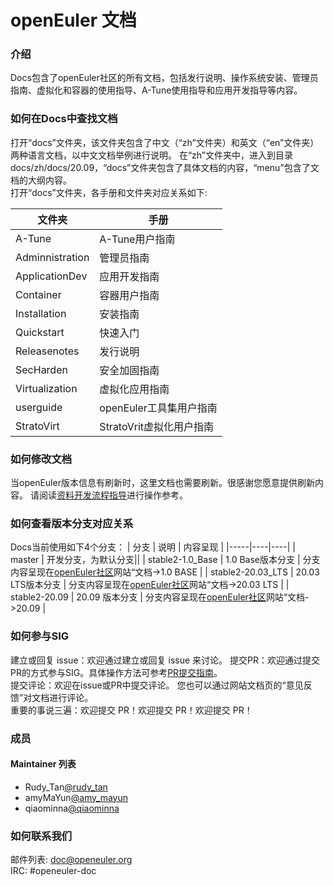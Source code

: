 # openEuler 文档

### 介绍

Docs包含了openEuler社区的所有文档，包括发行说明、操作系统安装、管理员指南、虚拟化和容器的使用指导、A-Tune使用指导和应用开发指导等内容。

### 如何在Docs中查找文档

打开“docs”文件夹，该文件夹包含了中文（“zh”文件夹）和英文（“en”文件夹）两种语言文档，以中文文档举例进行说明。 
在“zh”文件夹中，进入到目录docs/zh/docs/20.09，“docs”文件夹包含了具体文档的内容，“menu”包含了文档的大纲内容。  
打开“docs”文件夹，各手册和文件夹对应关系如下:

| 文件夹 | 手册 |
|-----|----|
| A-Tune | A-Tune用户指南 |
| Adminnistration | 管理员指南 |
| ApplicationDev | 应用开发指南 |
| Container | 容器用户指南 |
| Installation | 安装指南 |
| Quickstart | 快速入门 |
| Releasenotes | 发行说明 |
| SecHarden | 安全加固指南 |
| Virtualization | 虚拟化应用指南 |
| userguide | openEuler工具集用户指南 |
| StratoVirt | StratoVrit虚拟化用户指南 |


### 如何修改文档

当openEuler版本信息有刷新时，这里文档也需要刷新。很感谢您愿意提供刷新内容。
请阅读[资料开发流程指导](https://gitee.com/lss410313/docs/wikis/Home)进行操作参考。

### 如何查看版本分支对应关系

Docs当前使用如下4个分支：
| 分支 | 说明 | 内容呈现 |
|-----|----|----|
| master | 开发分支，为默认分支||
| stable2-1.0_Base | 1.0 Base版本分支 | 分支内容呈现在[openEuler社区](https://openeuler.org/)网站“文档->1.0 BASE |
| stable2-20.03_LTS | 20.03 LTS版本分支 | 分支内容呈现在[openEuler社区](https://openeuler.org/)网站“文档->20.03 LTS |
| stable2-20.09 | 20.09 版本分支 | 分支内容呈现在[openEuler社区](https://openeuler.org/)网站“文档->20.09 |


### 如何参与SIG

建立或回复 issue：欢迎通过建立或回复 issue 来讨论。
提交PR：欢迎通过提交PR的方式参与SIG。具体操作方法可参考[PR提交指南](https://gitee.com/openeuler/community/blob/master/zh/contributors/pull-request.md)。  
提交评论：欢迎在issue或PR中提交评论。 您也可以通过网站文档页的“意见反馈”对文档进行评论。  
重要的事说三遍：欢迎提交 PR！欢迎提交 PR！欢迎提交 PR！

### 成员
#### Maintainer 列表
- Rudy_Tan[@rudy_tan](https://gitee.com/rudy_tan)
- amyMaYun[@amy_mayun](https://gitee.com/amy_mayun)
- qiaominna[@qiaominna](https://gitee.com/qiaominna)

### 如何联系我们
邮件列表: doc@openeuler.org  
IRC: #openeuler-doc  